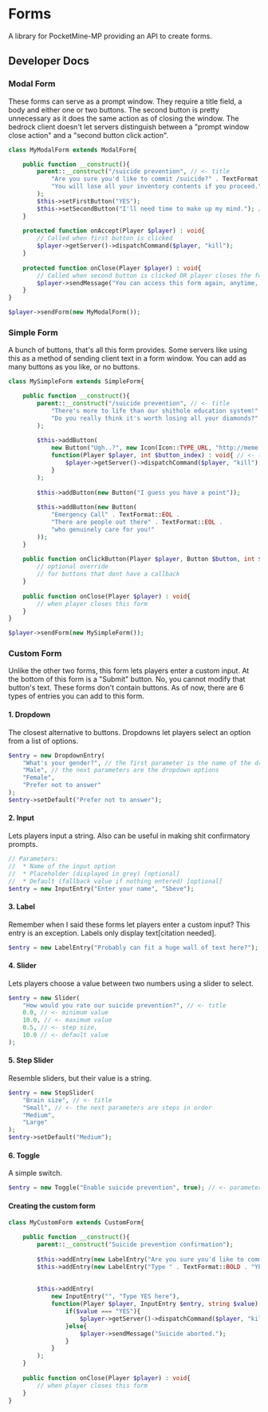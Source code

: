 # Forms
A library for PocketMine-MP providing an API to create forms.

## Developer Docs
### Modal Form
These forms can serve as a prompt window. They require a title field, a body and either one or two buttons.
The second button is pretty unnecessary as it does the same action as of closing the window. The bedrock client doesn't let servers
distinguish between a "prompt window close action" and a "second button click action".
```php
class MyModalForm extends ModalForm{

	public function __construct(){
		parent::__construct("/suicide prevention", // <- title
			"Are you sure you'd like to commit /suicide?" . TextFormat::EOL . // <- body
			"You will lose all your inventory contents if you proceed."
		);
		$this->setFirstButton("YES");
		$this->setSecondButton("I'll need time to make up my mind."); // optional second button
	}
	
	protected function onAccept(Player $player) : void{
		// Called when first button is clicked
		$player->getServer()->dispatchCommand($player, "kill");
	}
	
	protected function onClose(Player $player) : void{
		// Called when second button is clicked OR player closes the form
		$player->sendMessage("You can access this form again, anytime, using /suicide");
	}
}

$player->sendForm(new MyModalForm());
```

### Simple Form
A bunch of buttons, that's all this form provides. Some servers like using this as a method of sending client text in a form window.
You can add as many buttons as you like, or no buttons.
```php
class MySimpleForm extends SimpleForm{

	public function __construct(){
		parent::__construct("/suicide prevention", // <- title
			"There's more to life than our shithole education system!" . TextFormat::EOL . // <- body
			"Do you really think it's worth losing all your diamonds?"
		);
		
		$this->addButton(
			new Button("Ugh..?", new Icon(Icon::TYPE_URL, "http://meme.images/three-qn-marks.png")), // <- button params: body, icon (optional)
			function(Player $player, int $button_index) : void{ // <- (optional) callback when this button is clicked
				$player->getServer()->dispatchCommand($player, "kill");
			}
		);
		
		$this->addButton(new Button("I guess you have a point"));
		
		$this->addButton(new Button(
			"Emergency Call" . TextFormat::EOL .
			"There are people out there" . TextFormat::EOL .
			"who genuinely care for you!"
		));
	}
	
	public function onClickButton(Player $player, Button $button, int $button_index) : void{
		// optional override
		// for buttons that dont have a callback
	}
	
	public function onClose(Player $player) : void{
		// when player closes this form
	}
}

$player->sendForm(new MySimpleForm());
```

### Custom Form
Unlike the other two forms, this form lets players enter a custom input. At the bottom of this form is a "Submit" button. No, you
cannot modify that button's text.
These forms don't contain buttons. As of now, there are 6 types of entries you can add to this form.

#### 1. Dropdown
The closest alternative to buttons. Dropdowns let players select an option from a list of options.
```php
$entry = new DropdownEntry(
	"What's your gender?", // the first parameter is the name of the dropdown
	"Male", // the next parameters are the dropdown options
	"Female",
	"Prefer not to answer"
);
$entry->setDefault("Prefer not to answer");
```

#### 2. Input
Lets players input a string. Also can be useful in making shit confirmatory prompts.
```php
// Parameters:
//  * Name of the input option
//  * Placeholder (displayed in grey) [optional]
//  * Default (fallback value if nothing entered) [optional]
$entry = new InputEntry("Enter your name", "Sbeve");
```

#### 3. Label
Remember when I said these forms let players enter a custom input? This entry is an exception. Labels only display text[citation needed].
```php
$entry = new LabelEntry("Probably can fit a huge wall of text here?");
```

#### 4. Slider
Lets players choose a value between two numbers using a slider to select.
```php
$entry = new Slider(
	"How would you rate our suicide prevention?", // <- title
	0.0, // <- minimum value
	10.0, // <- maximum value
	0.5, // <- step size,
	10.0 // <- default value
);
```

#### 5. Step Slider
Resemble sliders, but their value is a string.
```php
$entry = new StepSlider(
	"Brain size", // <- title
	"Small", // <- the next parameters are steps in order
	"Medium",
	"Large"
);
$entry->setDefault("Medium");
```

#### 6. Toggle
A simple switch.
```php
$entry = new Toggle("Enable suicide prevention", true); // <- parameters: title, bool (true: turned on, false: turned off)
```

#### Creating the custom form
```php
class MyCustomForm extends CustomForm{

	public function __construct(){
		parent::__construct("Suicide prevention confirmation");
		
		$this->addEntry(new LabelEntry("Are you sure you'd like to commit /suicide? You will lose all your inventory contents."));
		$this->addEntry(new LabelEntry("Type " . TextFormat::BOLD . "YES" . TextFormat::RESET . "below to confirm!");
		
		
		$this->addEntry(
			new InputEntry("", "Type YES here"),
			function(Player $player, InputEntry $entry, string $value) : void{
				if($value === "YES"){
					$player->getServer()->dispatchCommand($player, "kill");
				}else{
					$player->sendMessage("Suicide aborted.");
				}
			}
		);
	}
	
	public function onClose(Player $player) : void{
		// when player closes this form
	}
}
```
